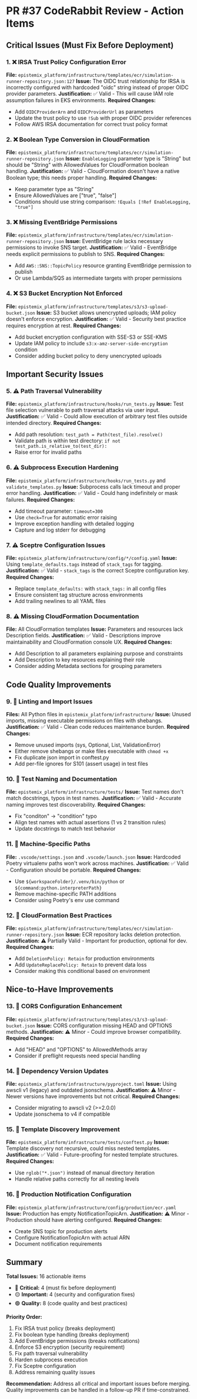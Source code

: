# PR #37 CodeRabbit Review - Action Items

## Critical Issues (Must Fix Before Deployment)

### 1. ❌ IRSA Trust Policy Configuration Error
**File:** `epistemix_platform/infrastructure/templates/ecr/simulation-runner-repository.json:127`
**Issue:** The OIDC trust relationship for IRSA is incorrectly configured with hardcoded "oidc" string instead of proper OIDC provider parameters.
**Justification:** ✅ Valid - This will cause IAM role assumption failures in EKS environments.
**Required Changes:**
- Add `OIDCProviderArn` and `OIDCProviderUrl` as parameters
- Update the trust policy to use `!Sub` with proper OIDC provider references
- Follow AWS IRSA documentation for correct trust policy format

### 2. ❌ Boolean Type Conversion in CloudFormation
**File:** `epistemix_platform/infrastructure/templates/ecr/simulation-runner-repository.json`
**Issue:** `EnableLogging` parameter type is "String" but should be "String" with AllowedValues for CloudFormation boolean handling.
**Justification:** ✅ Valid - CloudFormation doesn't have a native Boolean type; this needs proper handling.
**Required Changes:**
- Keep parameter type as "String"
- Ensure AllowedValues are ["true", "false"]
- Conditions should use string comparison: `!Equals [!Ref EnableLogging, "true"]`

### 3. ❌ Missing EventBridge Permissions
**File:** `epistemix_platform/infrastructure/templates/ecr/simulation-runner-repository.json`
**Issue:** EventBridge rule lacks necessary permissions to invoke SNS target.
**Justification:** ✅ Valid - EventBridge needs explicit permissions to publish to SNS.
**Required Changes:**
- Add `AWS::SNS::TopicPolicy` resource granting EventBridge permission to publish
- Or use Lambda/SQS as intermediate targets with proper permissions

### 4. ❌ S3 Bucket Encryption Not Enforced
**File:** `epistemix_platform/infrastructure/templates/s3/s3-upload-bucket.json`
**Issue:** S3 bucket allows unencrypted uploads; IAM policy doesn't enforce encryption.
**Justification:** ✅ Valid - Security best practice requires encryption at rest.
**Required Changes:**
- Add bucket encryption configuration with SSE-S3 or SSE-KMS
- Update IAM policy to include `s3:x-amz-server-side-encryption` condition
- Consider adding bucket policy to deny unencrypted uploads

## Important Security Issues

### 5. ⚠️ Path Traversal Vulnerability
**File:** `epistemix_platform/infrastructure/hooks/run_tests.py`
**Issue:** Test file selection vulnerable to path traversal attacks via user input.
**Justification:** ✅ Valid - Could allow execution of arbitrary test files outside intended directory.
**Required Changes:**
- Add path resolution: `test_path = Path(test_file).resolve()`
- Validate path is within test directory: `if not test_path.is_relative_to(test_dir):`
- Raise error for invalid paths

### 6. ⚠️ Subprocess Execution Hardening
**File:** `epistemix_platform/infrastructure/hooks/run_tests.py` and `validate_templates.py`
**Issue:** Subprocess calls lack timeout and proper error handling.
**Justification:** ✅ Valid - Could hang indefinitely or mask failures.
**Required Changes:**
- Add timeout parameter: `timeout=300`
- Use `check=True` for automatic error raising
- Improve exception handling with detailed logging
- Capture and log stderr for debugging

### 7. ⚠️ Sceptre Configuration Issues
**File:** `epistemix_platform/infrastructure/config/*/config.yaml`
**Issue:** Using `template_defaults.tags` instead of `stack_tags` for tagging.
**Justification:** ✅ Valid - `stack_tags` is the correct Sceptre configuration key.
**Required Changes:**
- Replace `template_defaults:` with `stack_tags:` in all config files
- Ensure consistent tag structure across environments
- Add trailing newlines to all YAML files

### 8. ⚠️ Missing CloudFormation Documentation
**File:** All CloudFormation templates
**Issue:** Parameters and resources lack Description fields.
**Justification:** ✅ Valid - Descriptions improve maintainability and CloudFormation console UX.
**Required Changes:**
- Add Description to all parameters explaining purpose and constraints
- Add Description to key resources explaining their role
- Consider adding Metadata sections for grouping parameters

## Code Quality Improvements

### 9. 🔧 Linting and Import Issues
**Files:** All Python files in `epistemix_platform/infrastructure/`
**Issue:** Unused imports, missing executable permissions on files with shebangs.
**Justification:** ✅ Valid - Clean code reduces maintenance burden.
**Required Changes:**
- Remove unused imports (sys, Optional, List, ValidationError)
- Either remove shebangs or make files executable with `chmod +x`
- Fix duplicate json import in conftest.py
- Add per-file ignores for S101 (assert usage) in test files

### 10. 🔧 Test Naming and Documentation
**File:** `epistemix_platform/infrastructure/tests/`
**Issue:** Test names don't match docstrings, typos in test names.
**Justification:** ✅ Valid - Accurate naming improves test discoverability.
**Required Changes:**
- Fix "conditon" → "condition" typo
- Align test names with actual assertions (1 vs 2 transition rules)
- Update docstrings to match test behavior

### 11. 🔧 Machine-Specific Paths
**File:** `.vscode/settings.json` and `.vscode/launch.json`
**Issue:** Hardcoded Poetry virtualenv paths won't work across machines.
**Justification:** ✅ Valid - Configuration should be portable.
**Required Changes:**
- Use `${workspaceFolder}/.venv/bin/python` or `${command:python.interpreterPath}`
- Remove machine-specific PATH additions
- Consider using Poetry's env use command

### 12. 🔧 CloudFormation Best Practices
**File:** `epistemix_platform/infrastructure/templates/ecr/simulation-runner-repository.json`
**Issue:** ECR repository lacks deletion protection.
**Justification:** ⚠️ Partially Valid - Important for production, optional for dev.
**Required Changes:**
- Add `DeletionPolicy: Retain` for production environments
- Add `UpdateReplacePolicy: Retain` to prevent data loss
- Consider making this conditional based on environment

## Nice-to-Have Improvements

### 13. 📝 CORS Configuration Enhancement
**File:** `epistemix_platform/infrastructure/templates/s3/s3-upload-bucket.json`
**Issue:** CORS configuration missing HEAD and OPTIONS methods.
**Justification:** ⚠️ Minor - Could improve browser compatibility.
**Required Changes:**
- Add "HEAD" and "OPTIONS" to AllowedMethods array
- Consider if preflight requests need special handling

### 14. 📝 Dependency Version Updates
**File:** `epistemix_platform/infrastructure/pyproject.toml`
**Issue:** Using awscli v1 (legacy) and outdated jsonschema.
**Justification:** ⚠️ Minor - Newer versions have improvements but not critical.
**Required Changes:**
- Consider migrating to awscli v2 (>=2.0.0)
- Update jsonschema to v4 if compatible

### 15. 📝 Template Discovery Improvement
**File:** `epistemix_platform/infrastructure/tests/conftest.py`
**Issue:** Template discovery not recursive, could miss nested templates.
**Justification:** ✅ Valid - Future-proofing for nested template structures.
**Required Changes:**
- Use `rglob("*.json")` instead of manual directory iteration
- Handle relative paths correctly for all nesting levels

### 16. 📝 Production Notification Configuration
**File:** `epistemix_platform/infrastructure/config/production/ecr.yaml`
**Issue:** Production has empty NotificationTopicArn.
**Justification:** ⚠️ Minor - Production should have alerting configured.
**Required Changes:**
- Create SNS topic for production alerts
- Configure NotificationTopicArn with actual ARN
- Document notification requirements

## Summary

**Total Issues:** 16 actionable items
- 🔴 **Critical:** 4 (must fix before deployment)
- 🟡 **Important:** 4 (security and configuration fixes)
- 🟢 **Quality:** 8 (code quality and best practices)

**Priority Order:**
1. Fix IRSA trust policy (breaks deployment)
2. Fix boolean type handling (breaks deployment)
3. Add EventBridge permissions (breaks notifications)
4. Enforce S3 encryption (security requirement)
5. Fix path traversal vulnerability
6. Harden subprocess execution
7. Fix Sceptre configuration
8. Address remaining quality issues

**Recommendation:** Address all critical and important issues before merging. Quality improvements can be handled in a follow-up PR if time-constrained.